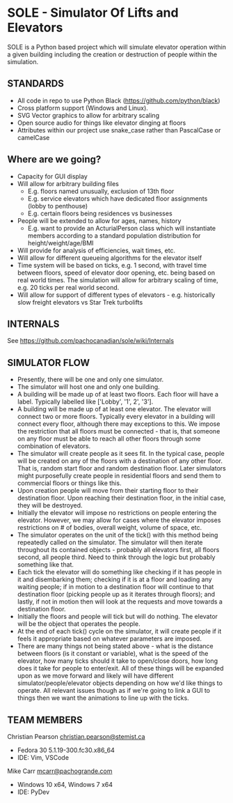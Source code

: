 # SOLE - Simulator Of Lifts and Elevators

SOLE is a Python based project which will simulate elevator operation within a given building including the creation or destruction of people within the simulation.

## STANDARDS

* All code in repo to use Python Black (https://github.com/python/black)
* Cross platform support (Windows and Linux). 
* SVG Vector graphics to allow for arbitrary scaling
* Open source audio for things like elevator dinging at floors
* Attributes within our project use snake_case rather than PascalCase or camelCase

## Where are we going?

* Capacity for GUI display
* Will allow for arbitrary building files
   * E.g. floors named unusually, exclusion of 13th floor
   * E.g. service elevators which have dedicated floor assignments (lobby to penthouse)
   * E.g. certain floors being residences vs businesses
* People will be extended to allow for ages, names, history
   * E.g. want to provide an ActurialPerson class which will instantiate members according to a standard population distribution for height/weight/age/BMI
* Will provide for analysis of efficiencies, wait times, etc.
* Will allow for different queueing algorithms for the elevator itself
* Time system will be based on ticks, e.g. 1 second, with travel time between floors, speed of elevator door opening, etc. being based on real world times. The simulation will allow for arbitrary scaling of time, e.g. 20 ticks per real world second.
* Will allow for support of different types of elevators - e.g. historically slow freight elevators vs Star Trek turbolifts

## INTERNALS

See https://github.com/pachocanadian/sole/wiki/Internals

## SIMULATOR FLOW

* Presently, there will be one and only one simulator.
* The simulator will host one and only one building.
* A building will be made up of at least two floors. Each floor will have a label. Typically labelled like ['Lobby', '1', 2', '3'].
* A building will be made up of at least one elevator. The elevator will connect two or more floors. Typically every elevator in a building will connect every floor, although there may exceptions to this. We impose the restriction that all floors must be connected - that is, that someone on any floor must be able to reach all other floors through some combination of elevators.
* The simulator will create people as it sees fit. In the typical case, people will be created on any of the floors with a destination of any other floor. That is, random start floor and random destination floor. Later simulators might purposefully create people in residential floors and send them to commercial floors or things like this.
* Upon creation people will move from their starting floor to their destination floor. Upon reaching their destination floor, in the initial case, they will be destroyed.
* Initially the elevator will impose no restrictions on people entering the elevator. However, we may allow for cases where the elevator imposes restrictions on # of bodies, overall weight, volume of space, etc.
* The simulator operates on the unit of the tick() with this method being repeatedly called on the simulator. The simulator will then iterate throughout its contained objects - probably all elevators first, all floors second, all people third. Need to think through the logic but probably something like that.
* Each tick the elevator will do something like checking if it has people in it and disembarking them; checking if it is at a floor and loading any waiting people; if in motion to a destination floor will continue to that destination floor (picking people up as it iterates through floors); and lastly, if not in motion then will look at the requests and move towards a destination floor.
* Initially the floors and people will tick but will do nothing. The elevator will be the object that operates the people.
* At the end of each tick() cycle on the simulator, it will create people if it feels it appropriate based on whatever parameters are imposed.
* There are many things not being stated above - what is the distance between floors (is it constant or variable), what is the speed of the elevator, how many ticks should it take to open/close doors, how long does it take for people to enter/exit. All of these things will be expanded upon as we move forward and likely will have different simulator/people/elevator objects depending on how we'd like things to operate. All relevant issues though as if we're going to link a GUI to things then we want the animations to line up with the ticks.

## TEAM MEMBERS

Christian Pearson <christian.pearson@stemist.ca>
* Fedora 30 5.1.19-300.fc30.x86_64
* IDE: Vim, VSCode

Mike Carr <mcarr@pachogrande.com>
* Windows 10 x64, Windows 7 x64
* IDE: PyDev
